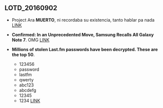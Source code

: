 ## LOTD_20160902

- Project Ara **MUERTO**, ni recordaba su existencia, tanto hablar pa nada [LINK](http://arstechnica.com/gadgets/2016/09/project-ara-googles-modular-smartphone-is-dead/)

- **Confirmed: In an Unprecedented Move, Samsung Recalls All Galaxy Note 7**. OMG [LINK](https://hardware.slashdot.org/story/16/09/01/176249/confirmed-in-an-unprecedented-move-samsung-recalls-all-galaxy-note-7)

- **Millions of stolen Last.fm passwords have been decrypted. These are the top 50**. 

  - 123456
  - password
  - lastfm
  - qwerty
  - abc123
  - abcdefg
  - 12345
  - 1234
   [LINK](http://qz.com/772977/millions-of-stolen-last-fm-passwords-have-been-decrypted-these-are-the-top-50/)

